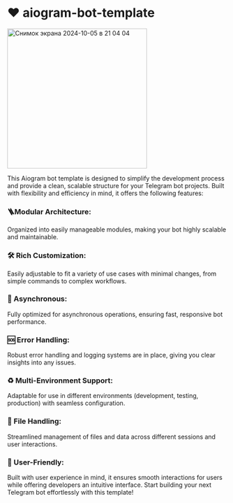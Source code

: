 # ❤️ aiogram-bot-template

<img width="320" alt="Снимок экрана 2024-10-05 в 21 04 04" src="https://github.com/user-attachments/assets/6a99a720-e69f-4f42-895f-6f1b750cbfc2">

This Aiogram bot template is designed to simplify the development process and provide a clean, scalable structure for your Telegram bot projects. Built with flexibility and efficiency in mind, it offers the following features:

### 🪜Modular Architecture: 
Organized into easily manageable modules, making your bot highly scalable and maintainable.
### 🛠 Rich Customization: 
Easily adjustable to fit a variety of use cases with minimal changes, from simple commands to complex workflows.
### 💎 Asynchronous: 
Fully optimized for asynchronous operations, ensuring fast, responsive bot performance.
### 🆘 Error Handling: 
Robust error handling and logging systems are in place, giving you clear insights into any issues.
### ♻️ Multi-Environment Support: 
Adaptable for use in different environments (development, testing, production) with seamless configuration.
### 📂 File Handling: 
Streamlined management of files and data across different sessions and user interactions.
### 🤝 User-Friendly: 
Built with user experience in mind, it ensures smooth interactions for users while offering developers an intuitive interface.
Start building your next Telegram bot effortlessly with this template!

